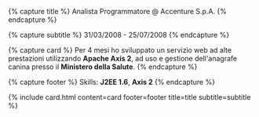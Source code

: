 ---
---

{% capture title %}
Analista Programmatore @ Accenture S.p.A.
{% endcapture %}

{% capture subtitle %}
31/03/2008 - 25/07/2008
{% endcapture %}

{% capture card %}
Per 4 mesi ho sviluppato un servizio web ad alte prestazioni utilizzando **Apache Axis 2**, ad uso e gestione dell'anagrafe canina presso il **Ministero della Salute**.
{% endcapture %}

{% capture footer %}
Skills: **J2EE 1.6**, **Axis 2**
{% endcapture %}

{% include card.html content=card footer=footer title=title subtitle=subtitle %}
